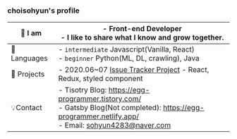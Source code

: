 ### choisohyun's profile

| 👀 I am      | - **Front-end Developer**<br>- I like to share what I know and grow together.                                                                             |
| ------------ | --------------------------------------------------------------------------------------------------------------------------------------------------------- |
| 📙 Languages | - `intermediate` Javascript(Vanilla, React)<br>- `beginner` Python(ML, DL, crawling), Java                                                                |
| 🌈 Projects  | - 2020.06~07 [Issue Tracker Project](https://github.com/codesquad-member-2020/issue-tracker-08) - React, Redux, styled component                          |
| 💡Contact    | - Tisotry Blog: https://egg-programmer.tistory.com/<br>- Gatsby Blog(Not completed): https://egg-programmer.netlify.app/<br>- Email: sohyun4283@naver.com |

